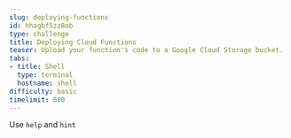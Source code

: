 ```yaml
---
slug: deploying-functions
id: hhagbf5zz8ob
type: challenge
title: Deploying Cloud Functions
teaser: Upload your function's code to a Google Cloud Storage bucket.
tabs:
- title: Shell
  type: terminal
  hostname: shell
difficulty: basic
timelimit: 600
---
```

Use `help` and `hint`